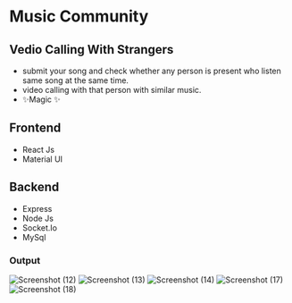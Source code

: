 # Music Community
## Vedio Calling With Strangers

-  submit your song and check whether any person is present who listen same song at the same time.
- video calling with that person with similar music.
- ✨Magic ✨

## Frontend 

- React Js 
- Material UI 

## Backend
- Express
- Node Js
- Socket.Io
- MySql 

### Output
![Screenshot (12)](https://user-images.githubusercontent.com/84129308/156912251-4e10bf4f-5b98-417c-8f14-a4944eb64c6a.png)
![Screenshot (13)](https://user-images.githubusercontent.com/84129308/156912262-9a170788-421b-41ac-9d52-7c34a7c9b23a.png)
![Screenshot (14)](https://user-images.githubusercontent.com/84129308/156912269-8b063ec1-4f8a-40a0-8c8b-3802a4369b1d.png)
![Screenshot (17)](https://user-images.githubusercontent.com/84129308/156912273-72f54c24-59a2-49a3-8eb6-b5e49994e1d3.png)
![Screenshot (18)](https://user-images.githubusercontent.com/84129308/156912283-07209746-1294-4e8d-b82e-2f57c845770e.png)
